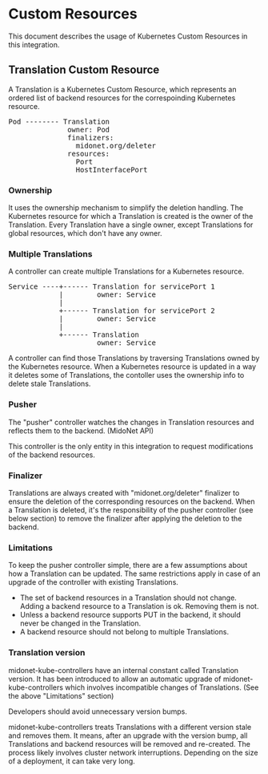 # Custom Resources

This document describes the usage of Kubernetes Custom Resources
in this integration.

## Translation Custom Resource

A Translation is a Kubernetes Custom Resource, which represents
an ordered list of backend resources for the correspoinding
Kubernetes resource.

<pre>
Pod -------- Translation
              owner: Pod
              finalizers:
                midonet.org/deleter
              resources:
                Port
                HostInterfacePort
</pre>

### Ownership

It uses the ownership mechanism to simplify the deletion handling.
The Kubernetes resource for which a Translation is created is the owner
of the Translation.
Every Translation have a single owner, except Translations for global
resources, which don't have any owner.

### Multiple Translations

A controller can create multiple Translations for a Kubernetes resource.

<pre>
Service ----+------ Translation for servicePort 1
            |        owner: Service
            |
            +------ Translation for servicePort 2
            |        owner: Service
            |
            +------ Translation
                     owner: Service
</pre>

A controller can find those Translations by traversing Translations
owned by the Kubernetes resource.  When a Kubernetes resource is
updated in a way it deletes some of Translations, the contoller uses
the ownership info to delete stale Translations.

### Pusher

The "pusher" controller watches the changes in Translation resources and
reflects them to the backend. (MidoNet API)

This controller is the only entity in this integration to
request modifications of the backend resources.

### Finalizer

Translations are always created with "midonet.org/deleter" finalizer to
ensure the deletion of the corresponding resources on the backend.
When a Translation is deleted, it's the responsibility of the pusher
controller (see below section) to remove the finalizer after applying
the deletion to the backend.

### Limitations

To keep the pusher controller simple, there are a few assumptions about
how a Translation can be updated.  The same restrictions apply in case
of an upgrade of the controller with existing Translations.

* The set of backend resources in a Translation should not change.
  Adding a backend resource to a Translation is ok. Removing them is not.
* Unless a backend resource supports PUT in the backend, it should never be
  changed in the Translation.
* A backend resource should not belong to multiple Translations.

### Translation version

midonet-kube-controllers have an internal constant called
Translation version.
It has been introduced to allow an automatic upgrade of
midonet-kube-controllers which involves incompatible changes of
Translations. (See the above "Limitations" section)

Developers should avoid unnecessary version bumps.

midonet-kube-controllers treats Translations with a different version
stale and removes them.  It means, after an upgrade with the version bump,
all Translations and backend resources will be removed and re-created.
The process likely involves cluster network interruptions.  Depending on
the size of a deployment, it can take very long.
